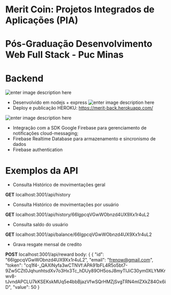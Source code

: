 # Merit Coin: Projetos Integrados de Aplicações (PIA) 
# Pós-Graduação Desenvolvimento Web Full Stack - Puc Minas
# Backend

![enter image description here](https://upload.wikimedia.org/wikipedia/commons/thumb/d/d9/Node.js_logo.svg/590px-Node.js_logo.svg.png)
- Desenvolvido em nodejs + express
![enter image description here](https://miro.medium.com/max/3600/1*fIjRtO5P8zc3pjs0E5hYkw.png)
- Deploy e publicação HEROKU: https://merit-back.herokuapp.com/

![enter image description here](https://firebase.google.com/images/brand-guidelines/logo-built_white.png?hl=pt)
- Integração com a SDK Google Firebase para gerenciamento de notificações cloud-messaging;
- Firebase Realtime Database para armazenamento e sincronismo de dados
- Firebase authentication

# Exemplos da API
- Consulta Histórico de movimentações geral

**GET** localhost:3001/api/history
- Consulta Histórico de movimentações por usuário

**GET** localhost:3001/api/history/66lgpcqVGwWObnzd4UX9Xx1r4uL2
- Consulta saldo do usuário

**GET** localhost:3001/api/balance/66lgpcqVGwWObnzd4UX9Xx1r4uL2
- Grava resgate mensal de credito

**POST** localhost:3001/api/reward
body: {
{
	"id": "66lgpcqVGwWObnzd4UX9Xx1r4uL2",
	"email": "frenow@gmail.com",
	"token": "cq1f4-_QAXlNyfa3wCTNVf:APA91bFL4R5o5bt7-9Zw5CZt0JqhunhtsdXv7o3Hx3Tc_hDUy89OH5osJ8myTIJiC30ym0XLYMKrwv8-tJvndAPCLU7kKSEKskMUq5e4bbBjazVfwSQrHMZjSvgTRN4mlZXkZ84Ox6iD",
	"value": 50
}
